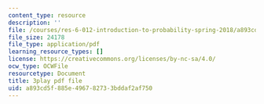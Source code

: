 ```yaml
---
content_type: resource
description: ''
file: /courses/res-6-012-introduction-to-probability-spring-2018/a893cd5f885e496782733bddaf2af750_FT0ptFu6dVA.pdf
file_size: 24178
file_type: application/pdf
learning_resource_types: []
license: https://creativecommons.org/licenses/by-nc-sa/4.0/
ocw_type: OCWFile
resourcetype: Document
title: 3play pdf file
uid: a893cd5f-885e-4967-8273-3bddaf2af750
---
```

